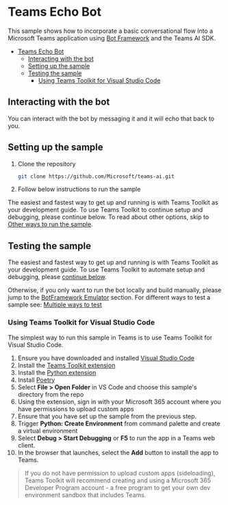 # Teams Echo Bot

This sample shows how to incorporate a basic conversational flow into a Microsoft Teams application using [Bot Framework](https://dev.botframework.com) and the Teams AI SDK.

<!-- @import "[TOC]" {cmd="toc" depthFrom=1 depthTo=6 orderedList=false} -->

<!-- code_chunk_output -->

- [Teams Echo Bot](#teams-echo-bot)
  - [Interacting with the bot](#interacting-with-the-bot)
  - [Setting up the sample](#setting-up-the-sample)
  - [Testing the sample](#testing-the-sample)
    - [Using Teams Toolkit for Visual Studio Code](#using-teams-toolkit-for-visual-studio-code)

<!-- /code_chunk_output -->

## Interacting with the bot

You can interact with the bot by messaging it and it will echo that back to you.

## Setting up the sample

1. Clone the repository

    ```bash
    git clone https://github.com/Microsoft/teams-ai.git
    ```

1. Follow below instructions to run the sample

The easiest and fastest way to get up and running is with Teams Toolkit as your development guide. To use Teams Toolkit to continue setup and debugging, please continue below. To read about other options, skip to [Other ways to run the sample](https://github.com/microsoft/teams-ai/tree/main/getting-started/OTHER).

## Testing the sample

The easiest and fastest way to get up and running is with Teams Toolkit as your development guide. To use Teams Toolkit to automate setup and debugging, please [continue below](#using-teams-toolkit-for-visual-studio-code).

Otherwise, if you only want to run the bot locally and build manually, please jump to the [BotFramework Emulator](../README.md#testing-in-botframework-emulator) section.
For different ways to test a sample see: [Multiple ways to test](../README.md#multiple-ways-to-test)

### Using Teams Toolkit for Visual Studio Code 

The simplest way to run this sample in Teams is to use Teams Toolkit for Visual Studio Code.

1. Ensure you have downloaded and installed [Visual Studio Code](https://code.visualstudio.com/docs/setup/setup-overview)
1. Install the [Teams Toolkit extension](https://marketplace.visualstudio.com/items?itemName=TeamsDevApp.ms-teams-vscode-extension)
1. Install the [Python extension](https://marketplace.visualstudio.com/items?itemName=ms-python.python)
1. Install [Poetry](https://python-poetry.org/docs/#installation)
1. Select **File > Open Folder** in VS Code and choose this sample's directory from the repo
1. Using the extension, sign in with your Microsoft 365 account where you have permissions to upload custom apps
1. Ensure that you have set up the sample from the previous step.
1. Trigger **Python: Create Environment** from command palette and create a virtual environment
1. Select **Debug > Start Debugging** or **F5** to run the app in a Teams web client.
1. In the browser that launches, select the **Add** button to install the app to Teams.

> If you do not have permission to upload custom apps (sideloading), Teams Toolkit will recommend creating and using a Microsoft 365 Developer Program account - a free program to get your own dev environment sandbox that includes Teams.
